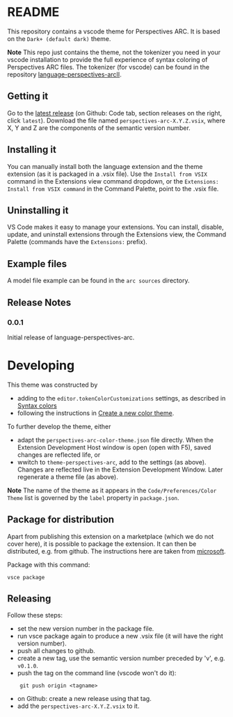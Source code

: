 # README
This repository contains a vscode theme for Perspectives ARC. It is based on the `Dark+ (default dark)` theme.

**Note** This repo just contains the theme, not the tokenizer you need in your vscode installation to provide the full experience of syntax coloring of Perspectives ARC files. The tokenizer (for vscode) can be found in the repository [language-perspectives-arcII](https://github.com/joopringelberg/language-perspectives-arcII.git).

## Getting it
Go to the [latest release](https://github.com/joopringelberg/theme-perspectives-arc/releases) (on Github: Code tab, section releases on the right, click `latest`). Download the file named `perspectives-arc-X.Y.Z.vsix`, where X, Y and Z are the components of the semantic version number.


## Installing it
You can manually install both the language extension and the theme extension (as it is packaged in a .vsix file). Use the `Install from VSIX` command in the Extensions view command dropdown, or the `Extensions: Install from VSIX command` in the Command Palette, point to the .vsix file.

## Uninstalling it
VS Code makes it easy to manage your extensions. You can install, disable, update, and uninstall extensions through the Extensions view, the Command Palette (commands have the `Extensions:` prefix).

## Example files
A model file example can be found in the `arc sources` directory.

## Release Notes

### 0.0.1

Initial release of language-perspectives-arc.

# Developing
This theme was constructed by 

* adding to the `editor.tokenColorCustomizations` settings, as described in [Syntax colors](https://code.visualstudio.com/api/extension-guides/color-theme#syntax-colors)
* following the instructions in [Create a new color theme](https://code.visualstudio.com/api/extension-guides/color-theme#create-a-new-color-theme).

To further develop the theme, either

* adapt the `perspectives-arc-color-theme.json` file directly. When the Extension Development Host window is open (open with F5), saved changes are reflected life, or
* wwitch to `theme-perspectives-arc`, add to the settings (as above). Changes are reflected live in the Extension Development Window. Later regenerate a theme file (as above).

**Note** The name of the theme as it appears in the `Code/Preferences/Color Theme` list is governed by the `label` property in `package.json`.

## Package for distribution
Apart from publishing this extension on a marketplace (which we do not cover here), it is possible to package the extension. It can then be distributed, e.g. from github. The instructions here are taken from [microsoft](https://code.visualstudio.com/api/working-with-extensions/publishing-extension#packaging-extensions).

Package with this command:

```
vsce package
```

## Releasing
Follow these steps:
* set the new version number in the package file.
* run vsce package again to produce a new .vsix file (it will have the right version number).
* push all changes to github.
* create a new tag, use the semantic version number preceded by 'v', e.g. `v0.1.0`.
* push the tag on the command line (vscode won't do it):

```
    git push origin <tagname>
```
* on Github: create a new release using that tag.
* add the `perspectives-arc-X.Y.Z.vsix` to it.